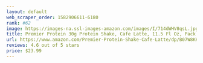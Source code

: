 ```yaml
---
layout: default 
﻿web_scraper_order: 1582906611-6180
rank: #62
image: https://images-na.ssl-images-amazon.com/images/I/714dWHV8qsL.jpg
title: Premier Protein 30g Protein Shake, Cafe Latte, 11.5 Fl Oz, Pack of 12
url: https://www.amazon.com/Premier-Protein-Shake-Cafe-Latte/dp/B07W8KHTGL/ref=zg_mw_grocery_62?_encoding=UTF8&psc=1&refRID=XTVGWZMF6K6B536217C1
reviews: 4.6 out of 5 stars
price: $23.99 
---
```

